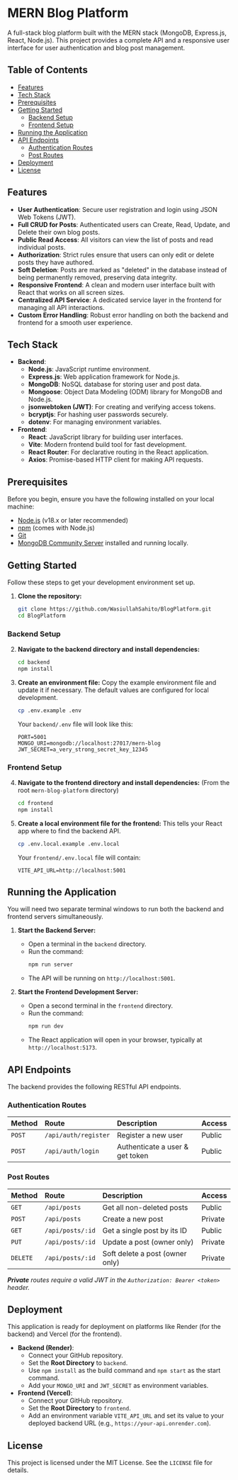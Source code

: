 # MERN Blog Platform

A full-stack blog platform built with the MERN stack (MongoDB, Express.js, React, Node.js). This project provides a complete API and a responsive user interface for user authentication and blog post management.

 <!-- Optional: Add a screenshot of your running app -->

## Table of Contents

- [Features](#features)
- [Tech Stack](#tech-stack)
- [Prerequisites](#prerequisites)
- [Getting Started](#getting-started)
  - [Backend Setup](#backend-setup)
  - [Frontend Setup](#frontend-setup)
- [Running the Application](#running-the-application)
- [API Endpoints](#api-endpoints)
  - [Authentication Routes](#authentication-routes)
  - [Post Routes](#post-routes)
- [Deployment](#deployment)
- [License](#license)

## Features

- **User Authentication**: Secure user registration and login using JSON Web Tokens (JWT).
- **Full CRUD for Posts**: Authenticated users can Create, Read, Update, and Delete their own blog posts.
- **Public Read Access**: All visitors can view the list of posts and read individual posts.
- **Authorization**: Strict rules ensure that users can only edit or delete posts they have authored.
- **Soft Deletion**: Posts are marked as "deleted" in the database instead of being permanently removed, preserving data integrity.
- **Responsive Frontend**: A clean and modern user interface built with React that works on all screen sizes.
- **Centralized API Service**: A dedicated service layer in the frontend for managing all API interactions.
- **Custom Error Handling**: Robust error handling on both the backend and frontend for a smooth user experience.

## Tech Stack

- **Backend**:
  - **Node.js**: JavaScript runtime environment.
  - **Express.js**: Web application framework for Node.js.
  - **MongoDB**: NoSQL database for storing user and post data.
  - **Mongoose**: Object Data Modeling (ODM) library for MongoDB and Node.js.
  - **jsonwebtoken (JWT)**: For creating and verifying access tokens.
  - **bcryptjs**: For hashing user passwords securely.
  - **dotenv**: For managing environment variables.
- **Frontend**:
  - **React**: JavaScript library for building user interfaces.
  - **Vite**: Modern frontend build tool for fast development.
  - **React Router**: For declarative routing in the React application.
  - **Axios**: Promise-based HTTP client for making API requests.

## Prerequisites

Before you begin, ensure you have the following installed on your local machine:
- [Node.js](https://nodejs.org/en/) (v18.x or later recommended)
- [npm](https://www.npmjs.com/) (comes with Node.js)
- [Git](https://git-scm.com/)
- [MongoDB Community Server](https://www.mongodb.com/try/download/community) installed and running locally.

## Getting Started

Follow these steps to get your development environment set up.

1.  **Clone the repository:**
    ```bash
    git clone https://github.com/WasiullahSahito/BlogPlatform.git
    cd BlogPlatform
    ```

### Backend Setup

2.  **Navigate to the backend directory and install dependencies:**
    ```bash
    cd backend
    npm install
    ```

3.  **Create an environment file:**
    Copy the example environment file and update it if necessary. The default values are configured for local development.
    ```bash
    cp .env.example .env
    ```
    Your `backend/.env` file will look like this:
    ```
    PORT=5001
    MONGO_URI=mongodb://localhost:27017/mern-blog
    JWT_SECRET=a_very_strong_secret_key_12345
    ```

### Frontend Setup

4.  **Navigate to the frontend directory and install dependencies:**
    (From the root `mern-blog-platform` directory)
    ```bash
    cd frontend
    npm install
    ```

5.  **Create a local environment file for the frontend:**
    This tells your React app where to find the backend API.
    ```bash
    cp .env.local.example .env.local
    ```
    Your `frontend/.env.local` file will contain:
    ```
    VITE_API_URL=http://localhost:5001
    ```

## Running the Application

You will need two separate terminal windows to run both the backend and frontend servers simultaneously.

1.  **Start the Backend Server:**
    - Open a terminal in the `backend` directory.
    - Run the command:
      ```bash
      npm run server
      ```
    - The API will be running on `http://localhost:5001`.

2.  **Start the Frontend Development Server:**
    - Open a second terminal in the `frontend` directory.
    - Run the command:
      ```bash
      npm run dev
      ```
    - The React application will open in your browser, typically at `http://localhost:5173`.

## API Endpoints

The backend provides the following RESTful API endpoints.

### Authentication Routes

| Method | Route                  | Description              | Access |
| :----- | :--------------------- | :----------------------- | :----- |
| `POST` | `/api/auth/register`   | Register a new user      | Public |
| `POST` | `/api/auth/login`      | Authenticate a user & get token | Public |

### Post Routes

| Method   | Route           | Description                             | Access   |
| :------- | :-------------- | :-------------------------------------- | :------- |
| `GET`    | `/api/posts`    | Get all non-deleted posts               | Public   |
| `POST`   | `/api/posts`    | Create a new post                       | Private  |
| `GET`    | `/api/posts/:id`| Get a single post by its ID             | Public   |
| `PUT`    | `/api/posts/:id`| Update a post (owner only)              | Private  |
| `DELETE` | `/api/posts/:id`| Soft delete a post (owner only)         | Private  |

_**Private** routes require a valid JWT in the `Authorization: Bearer <token>` header._

## Deployment

This application is ready for deployment on platforms like Render (for the backend) and Vercel (for the frontend).

-   **Backend (Render)**:
    -   Connect your GitHub repository.
    -   Set the **Root Directory** to `backend`.
    -   Use `npm install` as the build command and `npm start` as the start command.
    -   Add your `MONGO_URI` and `JWT_SECRET` as environment variables.
-   **Frontend (Vercel)**:
    -   Connect your GitHub repository.
    -   Set the **Root Directory** to `frontend`.
    -   Add an environment variable `VITE_API_URL` and set its value to your deployed backend URL (e.g., `https://your-api.onrender.com`).

## License

This project is licensed under the MIT License. See the `LICENSE` file for details.
